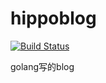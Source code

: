 # hippoblog

[![Build Status](https://travis-ci.org/hippora/hippoblog.svg)](https://travis-ci.org/hippora/hippoblog)

golang写的blog
